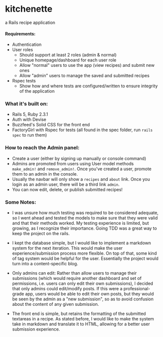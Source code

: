 # kitchenette
a Rails recipe application

#### Requirements:
  - Authentication
  - User roles
    - Should support at least 2 roles (admin & normal)
    - Unique homepage/dashboard for each user role
    - Allow "normal" users to use the app (view recipes) and submit new ones
    - Allow "admin" users to manage the saved and submitted recipes
  - Rspec tests
    - Show how and where tests are configured/written to ensure integrity of the application

### What it's built on:
  - Rails 5, Ruby 2.3.1
  - Auth with Devise
  - Buzzfeed's Solid CSS for the front end
  - FactoryGirl with Rspec for tests (all found in the spec folder, run `rails spec` to run them)

### How to reach the Admin panel:
  - Create a user (either by signing up manually or console command)
  - Admins are promoted from users using User model methods `make_admin!` and `remove_admin!`. Once you've created a user, promote them to an admin in the console.
  - Usually the navbar will only show a `recipes` and `about` link. Once you login as an admin user, there will be a third link `admin`.
  - You can now edit, delete, or publish submitted recipes!

### Some Notes:

- I was unsure how much testing was required to be considered adequate, so I went ahead and tested the models to make sure that they were valid and that their methods worked. My testing experience is limited, but growing, as I recognize their importance. Going TDD was a great way to keep the project on the rails.

- I kept the database simple, but I would like to implement a markdown system for the next iteration. This would make the user experience/submission process more flexible. On top of that, some kind of tag system would be helpful for the user. Essentially the project would turn into a content-specific blog.

- Only admins can edit: Rather than allow users to manage their submissions (which would require another dashboard and set of permissions, i.e. users can only edit their own submissions), I decided that only admins could edit/modify posts. If this were a professional-grade app, users would be able to edit their own posts, but they would be seen by the admin as a "new submission", so as to avoid confusion about the content of any given submission.

- The front end is simple, but retains the formatting of the submitted textareas in a recipe. As stated before, I would like to make the system take in markdown and translate it to HTML, allowing for a better user submission experience.